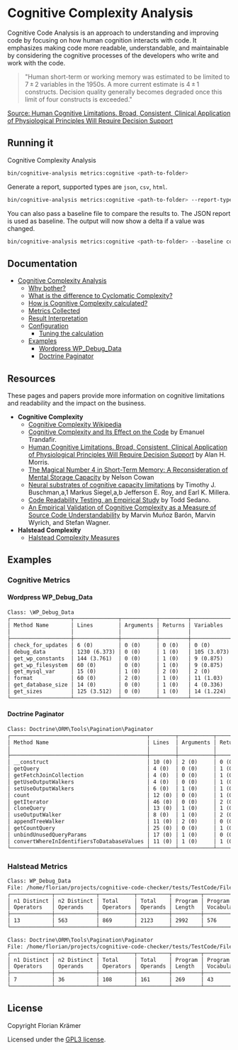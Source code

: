 # Cognitive Complexity Analysis

Cognitive Code Analysis is an approach to understanding and improving code by focusing on how human cognition interacts with code. It emphasizes making code more readable, understandable, and maintainable by considering the cognitive processes of the developers who write and work with the code.

> "Human short-term or working memory was estimated to be limited to 7 ± 2 variables in the 1950s. A more current estimate is 4 ± 1 constructs. Decision quality generally becomes degraded once this limit of four constructs is exceeded."

[Source: Human Cognitive Limitations. Broad, Consistent, Clinical Application of Physiological Principles Will Require Decision Support](https://www.ncbi.nlm.nih.gov/pmc/articles/PMC5822395/)

## Running it

Cognitive Complexity Analysis

```bash
bin/cognitive-analysis metrics:cognitive <path-to-folder>
```

Generate a report, supported types are `json`, `csv`, `html`.

```bash
bin/cognitive-analysis metrics:cognitive <path-to-folder> --report-type json --report-file cognitive.json
```

You can also pass a baseline file to compare the results to. The JSON report is used as baseline. The output will now show a delta if a value was changed.

```bash
bin/cognitive-analysis metrics:cognitive <path-to-folder> --baseline cognitive.json
```

## Documentation

* [Cognitive Complexity Analysis](./docs/Cognitive-Complexity-Analysis.md#cognitive-complexity-analysis)
  * [Why bother?](./docs/Cognitive-Complexity-Analysis.md#why-bother)
  * [What is the difference to Cyclomatic Complexity?](./docs/Cognitive-Complexity-Analysis.md#what-is-the-difference-to-cyclomatic-complexity)
  * [How is Cognitive Complexity calculated?](./docs/Cognitive-Complexity-Analysis.md#how-is-cognitive-complexity-calculated)
  * [Metrics Collected](./docs/Cognitive-Complexity-Analysis.md#metrics-collected)
  * [Result Interpretation](./docs/Cognitive-Complexity-Analysis.md#result-interpretation)
  * [Configuration](./docs/Configuration.md#configuration)
    * [Tuning the calculation](./docs/Configuration.md#tuning-the-calculation) 
  * [Examples](#examples)
    * [Wordpress WP_Debug_Data](#wordpress-wp_debug_data)
    * [Doctrine Paginator](#doctrine-paginator)

## Resources

These pages and papers provide more information on cognitive limitations and readability and the impact on the business.

* **Cognitive Complexity**
  * [Cognitive Complexity Wikipedia](https://en.wikipedia.org/wiki/Cognitive_complexity)
  * [Cognitive Complexity and Its Effect on the Code](https://www.baeldung.com/java-cognitive-complexity) by Emanuel Trandafir.
  * [Human Cognitive Limitations. Broad, Consistent, Clinical Application of Physiological Principles Will Require Decision Support](https://www.ncbi.nlm.nih.gov/pmc/articles/PMC5822395/) by Alan H. Morris.
  * [The Magical Number 4 in Short-Term Memory: A Reconsideration of Mental Storage Capacity](https://www.researchgate.net/publication/11830840_The_Magical_Number_4_in_Short-Term_Memory_A_Reconsideration_of_Mental_Storage_Capacity) by Nelson Cowan
  * [Neural substrates of cognitive capacity limitations](https://www.ncbi.nlm.nih.gov/pmc/articles/PMC3131328/) by Timothy J. Buschman,a,1 Markus Siegel,a,b Jefferson E. Roy, and Earl K. Millera.
  * [Code Readability Testing, an Empirical Study](https://www.researchgate.net/publication/299412540_Code_Readability_Testing_an_Empirical_Study) by Todd Sedano.
  * [An Empirical Validation of Cognitive Complexity as a Measure of Source Code Understandability](https://arxiv.org/pdf/2007.12520) by Marvin Muñoz Barón, Marvin Wyrich, and Stefan Wagner.
* **Halstead Complexity**
  * [Halstead Complexity Measures](https://en.wikipedia.org/wiki/Halstead_complexity_measures)

## Examples

### Cognitive Metrics

#### Wordpress WP_Debug_Data

```txt
Class: \WP_Debug_Data
┌───────────────────┬──────────────┬───────────┬─────────┬─────────────┬────────────┬────────────┬────────────┬────────────┬────────────┐
│ Method Name       │ Lines        │ Arguments │ Returns │ Variables   │ Property   │ If         │ If Nesting │ Else       │ Cognitive  │
│                   │              │           │         │             │ Accesses   │            │ Level      │            │ Complexity │
├───────────────────┼──────────────┼───────────┼─────────┼─────────────┼────────────┼────────────┼────────────┼────────────┼────────────┤
│ check_for_updates │ 6 (0)        │ 0 (0)     │ 0 (0)   │ 0 (0)       │ 0 (0)      │ 0 (0)      │ 0 (0)      │ 0 (0)      │ 0          │
│ debug_data        │ 1230 (6.373) │ 0 (0)     │ 1 (0)   │ 105 (3.073) │ 20 (0.788) │ 58 (4.025) │ 3 (1.099)  │ 33 (3.497) │ 18.855     │
│ get_wp_constants  │ 144 (3.761)  │ 0 (0)     │ 1 (0)   │ 9 (0.875)   │ 0 (0)      │ 5 (1.099)  │ 1 (0)      │ 5 (1.609)  │ 7.345      │
│ get_wp_filesystem │ 60 (0)       │ 0 (0)     │ 1 (0)   │ 9 (0.875)   │ 0 (0)      │ 1 (0)      │ 1 (0)      │ 0 (0)      │ 0.875      │
│ get_mysql_var     │ 15 (0)       │ 1 (0)     │ 2 (0)   │ 2 (0)       │ 0 (0)      │ 1 (0)      │ 1 (0)      │ 0 (0)      │ 0          │
│ format            │ 60 (0)       │ 2 (0)     │ 1 (0)   │ 11 (1.03)   │ 0 (0)      │ 5 (1.099)  │ 1 (0)      │ 5 (1.609)  │ 3.738      │
│ get_database_size │ 14 (0)       │ 0 (0)     │ 1 (0)   │ 4 (0.336)   │ 1 (0)      │ 1 (0)      │ 1 (0)      │ 0 (0)      │ 0.336      │
│ get_sizes         │ 125 (3.512)  │ 0 (0)     │ 1 (0)   │ 14 (1.224)  │ 0 (0)      │ 9 (1.946)  │ 2 (0.693)  │ 5 (1.609)  │ 8.984      │
└───────────────────┴──────────────┴───────────┴─────────┴─────────────┴────────────┴────────────┴────────────┴────────────┴────────────┘
```

#### Doctrine Paginator

```txt
Class: Doctrine\ORM\Tools\Pagination\Paginator
┌───────────────────────────────────────────┬────────┬───────────┬─────────┬───────────┬──────────┬───────┬────────────┬───────────┬────────────┐
│ Method Name                               │ Lines  │ Arguments │ Returns │ Variables │ Property │ If    │ If Nesting │ Else      │ Cognitive  │
│                                           │        │           │         │           │ Accesses │       │ Level      │           │ Complexity │
├───────────────────────────────────────────┼────────┼───────────┼─────────┼───────────┼──────────┼───────┼────────────┼───────────┼────────────┤
│ __construct                               │ 10 (0) │ 2 (0)     │ 0 (0)   │ 1 (0)     │ 1 (0)    │ 1 (0) │ 1 (0)      │ 0 (0)     │ 0          │
│ getQuery                                  │ 4 (0)  │ 0 (0)     │ 1 (0)   │ 1 (0)     │ 1 (0)    │ 0 (0) │ 0 (0)      │ 0 (0)     │ 0          │
│ getFetchJoinCollection                    │ 4 (0)  │ 0 (0)     │ 1 (0)   │ 1 (0)     │ 1 (0)    │ 0 (0) │ 0 (0)      │ 0 (0)     │ 0          │
│ getUseOutputWalkers                       │ 4 (0)  │ 0 (0)     │ 1 (0)   │ 1 (0)     │ 1 (0)    │ 0 (0) │ 0 (0)      │ 0 (0)     │ 0          │
│ setUseOutputWalkers                       │ 6 (0)  │ 1 (0)     │ 1 (0)   │ 1 (0)     │ 1 (0)    │ 0 (0) │ 0 (0)      │ 0 (0)     │ 0          │
│ count                                     │ 12 (0) │ 0 (0)     │ 1 (0)   │ 1 (0)     │ 1 (0)    │ 1 (0) │ 1 (0)      │ 0 (0)     │ 0          │
│ getIterator                               │ 46 (0) │ 0 (0)     │ 2 (0)   │ 9 (0.875) │ 2 (0)    │ 3 (0) │ 2 (0.693)  │ 2 (0.693) │ 2.262      │
│ cloneQuery                                │ 13 (0) │ 1 (0)     │ 1 (0)   │ 3 (0.182) │ 0 (0)    │ 0 (0) │ 0 (0)      │ 0 (0)     │ 0.182      │
│ useOutputWalker                           │ 8 (0)  │ 1 (0)     │ 2 (0)   │ 1 (0)     │ 1 (0)    │ 1 (0) │ 1 (0)      │ 0 (0)     │ 0          │
│ appendTreeWalker                          │ 11 (0) │ 2 (0)     │ 0 (0)   │ 1 (0)     │ 0 (0)    │ 1 (0) │ 1 (0)      │ 0 (0)     │ 0          │
│ getCountQuery                             │ 25 (0) │ 0 (0)     │ 1 (0)   │ 4 (0.336) │ 1 (0)    │ 2 (0) │ 1 (0)      │ 1 (0)     │ 0.336      │
│ unbindUnusedQueryParams                   │ 17 (0) │ 1 (0)     │ 0 (0)   │ 6 (0.588) │ 0 (0)    │ 1 (0) │ 1 (0)      │ 0 (0)     │ 0.588      │
│ convertWhereInIdentifiersToDatabaseValues │ 11 (0) │ 1 (0)     │ 1 (0)   │ 5 (0.47)  │ 1 (0)    │ 0 (0) │ 0 (0)      │ 0 (0)     │ 0.47       │
└───────────────────────────────────────────┴────────┴───────────┴─────────┴───────────┴──────────┴───────┴────────────┴───────────┴────────────┘

```

### Halstead Metrics

```txt
Class: WP_Debug_Data
File: /home/florian/projects/cognitive-code-checker/tests/TestCode/FileWithTwoClasses.php
┌─────────────┬─────────────┬───────────┬──────────┬─────────┬────────────┬──────────┬────────────┬───────────┬──────────┐
│ n1 Distinct │ n2 Distinct │ Total     │ Total    │ Program │ Program    │ Volume   │ Difficulty │ Effort    │ Possible │
│ Operators   │ Operands    │ Operators │ Operands │ Length  │ Vocabulary │          │            │           │ Bugs     │
├─────────────┼─────────────┼───────────┼──────────┼─────────┼────────────┼──────────┼────────────┼───────────┼──────────┤
│ 13          │ 563         │ 869       │ 2123     │ 2992    │ 576        │ 27436.42 │ 24.51      │ 672484.58 │ 9.15     │
└─────────────┴─────────────┴───────────┴──────────┴─────────┴────────────┴──────────┴────────────┴───────────┴──────────┘

Class: Doctrine\ORM\Tools\Pagination\Paginator
File: /home/florian/projects/cognitive-code-checker/tests/TestCode/FileWithTwoClasses.php
┌─────────────┬─────────────┬───────────┬──────────┬─────────┬────────────┬─────────┬────────────┬──────────┬──────────┐
│ n1 Distinct │ n2 Distinct │ Total     │ Total    │ Program │ Program    │ Volume  │ Difficulty │ Effort   │ Possible │
│ Operators   │ Operands    │ Operators │ Operands │ Length  │ Vocabulary │         │            │          │ Bugs     │
├─────────────┼─────────────┼───────────┼──────────┼─────────┼────────────┼─────────┼────────────┼──────────┼──────────┤
│ 7           │ 36          │ 108       │ 161      │ 269     │ 43         │ 1459.67 │ 15.65      │ 22847.82 │ 0.49     │
└─────────────┴─────────────┴───────────┴──────────┴─────────┴────────────┴─────────┴────────────┴──────────┴──────────┘
```

## License

Copyright Florian Krämer

Licensed under the [GPL3 license](LICENSE).
